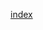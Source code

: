 <span type="link" tag="20160703_qksg8ijz" hash="">[index](/content/我们的团队/新手指南/index__(20160703_qksg8ijz).md)</span>   